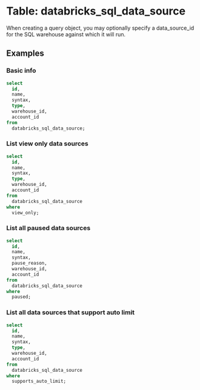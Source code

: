 # Table: databricks_sql_data_source

When creating a query object, you may optionally specify a data_source_id for the SQL warehouse against which it will run.

## Examples

### Basic info

```sql
select
  id,
  name,
  syntax,
  type,
  warehouse_id,
  account_id
from
  databricks_sql_data_source;
```

### List view only data sources

```sql
select
  id,
  name,
  syntax,
  type,
  warehouse_id,
  account_id
from
  databricks_sql_data_source
where
  view_only;
```

### List all paused data sources

```sql
select
  id,
  name,
  syntax,
  pause_reason,
  warehouse_id,
  account_id
from
  databricks_sql_data_source
where
  paused;
```

### List all data sources that support auto limit

```sql
select
  id,
  name,
  syntax,
  type,
  warehouse_id,
  account_id
from
  databricks_sql_data_source
where
  supports_auto_limit;
```